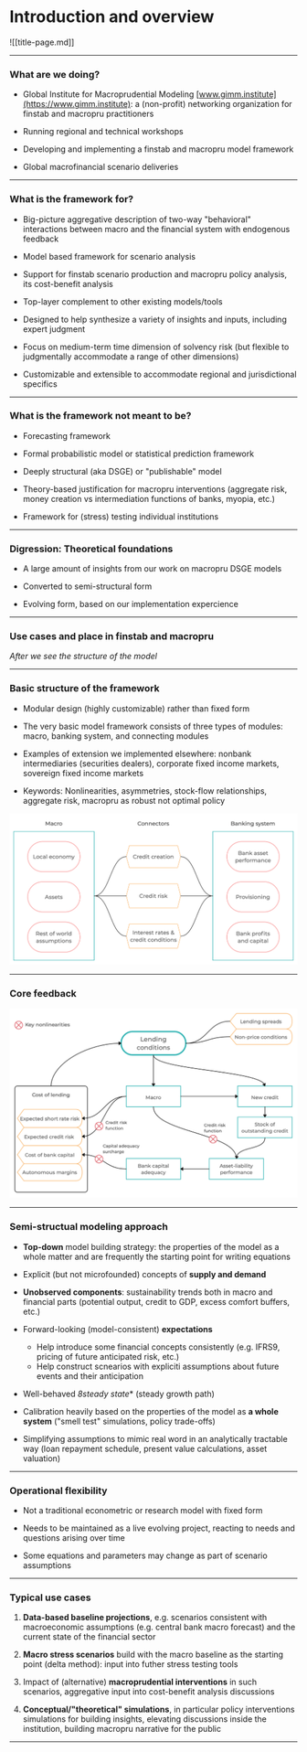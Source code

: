 
# Introduction and overview

![[title-page.md]]


--------------------------------------------------------------------------------

### What are we doing?

* Global Institute for Macroprudential Modeling [www.gimm.institute](https://www.gimm.institute): a
  (non-profit) networking organization for finstab and macropru
  practitioners

* Running regional and technical workshops

* Developing and implementing a finstab and macropru model framework

* Global macrofinancial scenario deliveries

--------------------------------------------------------------------------------


### What is the framework for?

* Big-picture aggregative description of two-way "behavioral" interactions between macro
  and the financial system with endogenous feedback

* Model based framework for scenario analysis

* Support for finstab scenario production and macropru policy analysis,
  its cost-benefit analysis

* Top-layer complement to other existing models/tools

* Designed to help synthesize a variety of insights and inputs, including
  expert judgment

* Focus on medium-term time dimension of solvency risk (but flexible to
  judgmentally accommodate a range of other dimensions)

* Customizable and extensible to accommodate regional and jurisdictional
  specifics


--------------------------------------------------------------------------------

### What is the framework **not** meant to be?

* Forecasting framework 

* Formal probabilistic model or statistical prediction framework

* Deeply structural (aka DSGE) or "publishable" model

* Theory-based justification for macropru interventions (aggregate risk,
  money creation vs intermediation functions of banks, myopia, etc.)

* Framework for (stress) testing individual institutions


--------------------------------------------------------------------------------

### Digression: Theoretical foundations

* A large amount of insights from our work on macropru DSGE models 

* Converted to semi-structural form

* Evolving form, based on our implementation expercience


--------------------------------------------------------------------------------


### Use cases and place in finstab and macropru

*After we see the structure of the model*


--------------------------------------------------------------------------------

### Basic structure of the framework

* Modular design (highly customizable) rather than fixed form

* The very basic model framework consists of three types of modules: macro,
  banking system, and connecting modules

* Examples of extension we implemented elsewhere: nonbank intermediaries (securities
  dealers), corporate fixed income markets, sovereign fixed income markets

* Keywords: Nonlinearities, asymmetries, stock-flow relationships, aggregate risk, macropru as robust
  not optimal policy


![Model structure](model-structure.png)


--------------------------------------------------------------------------------

### Core feedback

![Core feedback](feedback.png)

--------------------------------------------------------------------------------

### Semi-structual modeling approach 

* **Top-down** model building strategy: the properties of the model as a whole
  matter and are frequently the starting point for writing equations

* Explicit (but not microfounded) concepts of **supply and demand**

* **Unobserved components**: sustainability trends both in macro and
  financial parts (potential output, credit to GDP, excess comfort buffers,
  etc.)

* Forward-looking (model-consistent) **expectations**
  * Help introduce some financial concepts consistently (e.g. IFRS9, pricing of future anticipated risk, etc.)
  * Help construct scnearios with expliciti assumptions about future events and their anticipation

* Well-behaved *8steady state** (steady growth path)

* Calibration heavily based on the properties of the model as **a whole
  system** ("smell test" simulations, policy trade-offs)

* Simplifying assumptions to mimic real word in an analytically tractable
  way (loan repayment schedule, present value calculations, asset valuation)


--------------------------------------------------------------------------------

### Operational flexibility

* Not a traditional econometric or research model with fixed form

* Needs to be maintained as a live evolving project, reacting to needs and
  questions arising over time

* Some equations and parameters may change as part of scenario assumptions


--------------------------------------------------------------------------------


### Typical use cases


1. **Data-based baseline projections**, e.g. scenarios consistent with
   macroeconomic assumptions (e.g. central bank macro forecast) and the
   current state of the financial sector

1. **Macro stress scenarios** build with the macro baseline as the
   starting point (delta method): input into futher stress testing tools

1. Impact of (alternative) **macroprudential interventions** in such scenarios,
   aggregative input into cost-benefit analysis discussions

1. **Conceptual/"theoretical" simulations**, in particular policy
   interventions simulations for building insights, elevating discussions
   inside the institution, building macropru narrative for the public


--------------------------------------------------------------------------------

